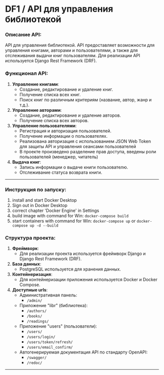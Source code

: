 # DF1 / API для управления библиотекой

### Описание API:

API для управления библиотекой. API предоставляет возможности для управления книгами, авторами и пользователями, а также для отслеживания выдачи книг пользователям. Для реализации API используется Django Rest Framework (DRF).

### Функционал API:

1. **Управление книгами**: 
   - Создание, редактирование и удаление книг.
   - Получение списка всех книг.
   - Поиск книг по различным критериям (название, автор, жанр и т.д.).
2. **Управление авторами**: 
   - Создание, редактирование и удаление авторов.
   - Получение списка всех авторов.
3. **Управление пользователями**: 
   - Регистрация и авторизация пользователей.
   - Получение информации о пользователях.
   - Реализована авторизация с использованием JSON Web Token для защиты API и управления сеансами пользователей 
   - В проекте произведено разделение прав доступа, введены роли пользователей (менеджер, читатель)
4. **Выдача книг**: 
   - Запись информации о выдаче книги пользователю.
   - Отслеживание статуса возврата книги.
    
---

### Инструкция по запуску:

1) install and start Docker Desktop
2) Sign out in Docker Desktop
3) correct chapter 'Docker Engine' in Settings
4) build image with command for Win: `docker-compose build`
5) start containers with command for Win: `docker-compose up` or `docker-compose up -d --build`

### Структура проекта:

1. **Фреймворк**: 
   - Для реализации проекта используется фреймворк Django и Django Rest Framework (DRF).
2. **База данных**: 
   - PostgreSQL используется для хранения данных.
3. **Контейнеризация**: 
   - Для контейнеризации приложения используется Docker и Docker Compose.
4. **Доступные urls**:
   - Административная панель:
     - `/admin/`
   - Приложение "libr" (библиотека):
     - `/authors/`
     - `/books/`
     - `/readings/`
   - Приложение "users" (пользователи):
     - `/users/`
     - `/users/login/`
     - `/users/token/refresh/`
     - `/users/email_confirm/`
   - Автогенерируемая документация API по стандарту OpenAPI:
     - `/swagger/`
     - `/redoc/`
    
---
